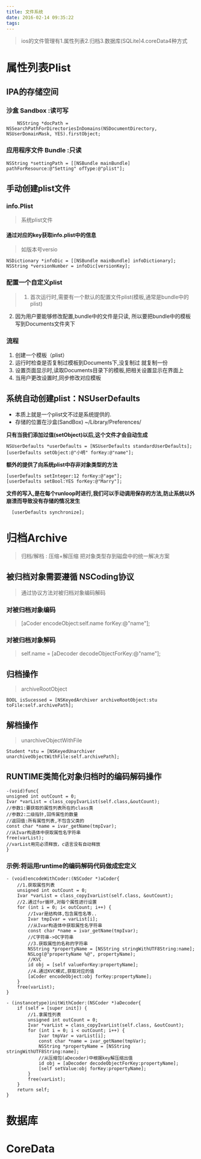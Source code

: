 ```yaml
---
title: 文件系统
date: 2016-02-14 09:35:22
tags:
---
```

>ios的文件管理有1.属性列表2.归档3.数据库(SQLite)4.coreData4种方式

# 属性列表Plist
## IPA的存储空间
### 沙盒        Sandbox :读可写
```objc
    NSString *docPath = NSSearchPathForDirectoriesInDomains(NSDocumentDirectory, NSUserDomainMask, YES).firstObject;
```
### 应用程序文件 Bundle :只读
```objc
NSString *settingPath = [[NSBundle mainBundle] pathForResource:@"Setting" ofType:@"plist"];
```
## 手动创建plist文件
### info.Plist
>系统plist文件
#### 通过对应的key获取info.plist中的信息
>如版本号versio

```objc
NSDictionary *infoDic = [[NSBundle mainBundle] infoDictionary];
NSString *versionNumber = infoDic[versionKey];
```
<!--more-->
### 配置一个自定义plist
>1. 首次运行时,需要有一个默认的配置文件plist(模板,通常是bundle中的plist)
2. 因为用户要能够修改配置,bundle中的文件是只读, 所以要把bundle中的模板写到Documents文件夹下

### 流程
1. 创建一个模板（plist）
2. 运行时检查是否复制过模板到Documents下,没复制过 就复制一份
3. 设置页面显示时,读取Documents目录下的模板,把相关设置显示在界面上
4. 当用户更改设置时,同步修改对应模板

## 系统自动创建plist：NSUserDefaults
- 本质上就是一个plist文不过是系统提供的.
- 存储的位置在沙盒(SandBox) ~/Library/Preferences/

**只有当我们添加过值(setObject)以后,这个文件才会自动生成**
```objc
NSUserDefaults *userDefaults = [NSUserDefaults standardUserDefaults];
[userDefaults setObject:@"小明" forKey:@"name"];
```
**额外的提供了向系统plist中存非对象类型的方法**
```objc
[userDefaults setInteger:12 forKey:@"age"];
[userDefaults setBool:YES forKey:@"Marry"];
```
**文件的写入,是在每个runloop时进行,我们可以手动调用保存的方法,防止系统以外崩溃而导致没有存储的情况发生**
```objc
  [userDefaults synchronize];
```
# 归档Archive
>归档/解档 : 压缩+解压缩
 把对象类型存到磁盘中的统一解决方案

## 被归档对象需要遵循 NSCoding协议
>通过协议方法对被归档对象编码解码

### 对被归档对象编码
>[aCoder encodeObject:self.name forKey:@"name"];

### 对被归档对象解码
>self.name = [aDecoder decodeObjectForKey:@"name"];

## 归档操作
>archiveRootObject

```objc
BOOL isSucessed = [NSKeyedArchiver archiveRootObject:stu toFile:self.archivePath];
```
## 解档操作
>unarchiveObjectWithFile

```objc
Student *stu = [NSKeyedUnarchiver unarchiveObjectWithFile:self.archivePath];
```
## RUNTIME类简化对象归档时的编码解码操作
```objc
-(void)func{
unsigned int outCount = 0;
Ivar *varList = class_copyIvarList(self.class,&outCount);
//参数1:要获取的属性列表所在的class类
//参数2:二级指针,回传属性的数量
//返回值:所有属性列表,不包含父类的
const char *name = ivar_getName(tmpIvar);
//从Ivar构造体中获取属性名字符串
free(varList);
//varList用完必须释放，c语言没有自动释放
}
```
### 示例:将运用runtime的编码解码代码做成宏定义
```objc
- (void)encodeWithCoder:(NSCoder *)aCoder{
    //1.获取属性列表
    unsigned int outCount = 0;
    Ivar *varList = class_copyIvarList(self.class, &outCount);
    //2.通过for循环,对每个属性进行设置
    for (int i = 0; i< outCount; i++) {
        //Ivar是结构体,包含属性名等..
        Ivar tmpIvar = varList[i];
        //从Ivar构造体中获取属性名字符串
        const char *name = ivar_getName(tmpIvar);
        //C字符串->OC字符串
        //3.获取属性的名称的字符串
        NSString *propertyName = [NSString stringWithUTF8String:name];
        NSLog(@"propertyName %@", propertyName);
        //KVC
        id obj = [self valueForKey:propertyName];
        //4.通过KVC模式,获取对应的值
        [aCoder encodeObject:obj forKey:propertyName];
    }
    free(varList);
}

- (instancetype)initWithCoder:(NSCoder *)aDecoder{
    if (self = [super init]) {
        //1.拿属性列表
        unsigned int outCount = 0;
        Ivar *varList = class_copyIvarList(self.class, &outCount);
        for (int i = 0; i < outCount; i++) {
            Ivar tmpVar = varList[i];
            const char *name = ivar_getName(tmpVar);
            NSString *propertyName = [NSString stringWithUTF8String:name];
            //从压缩包(aDecoder)中根据key解压缩出值
            id obj = [aDecoder decodeObjectForKey:propertyName];
            [self setValue:obj forKey:propertyName];
        }
        free(varList);
    }
    return self;
}
```
# 数据库
# CoreData
